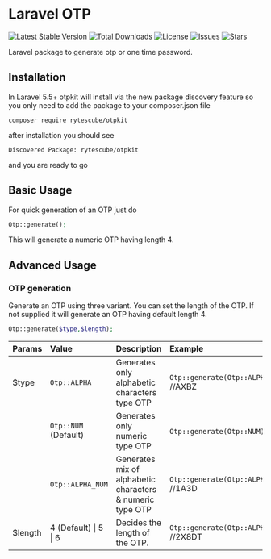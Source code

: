 
# Laravel OTP

[![Latest Stable Version](https://poser.pugx.org/rytescube/otpkit/v/stable)](https://packagist.org/packages/rytescube/otpkit)
[![Total Downloads](https://poser.pugx.org/rytescube/otpkit/downloads)](https://packagist.org/packages/rytescube/otpkit)
[![License](https://poser.pugx.org/rytescube/otpkit/license)](https://packagist.org/packages/rytescube/otpkit)
[![Issues](https://img.shields.io/github/issues/Rajs0ni/otpkit.svg?style=flat-square)](https://github.com/Rajs0ni/Otpkit/issues)
[![Stars](https://img.shields.io/github/stars/Rajs0ni/otpkit.svg?style=flat-square)](https://github.com/Rajs0ni/Otpkit/stargazers)


Laravel package to generate otp or one time password.

## Installation

In Laravel 5.5+ otpkit will install via the new package discovery feature so you only need to add the package to your composer.json file

```shell
composer require rytescube/otpkit
```

after installation you should see

```shell
Discovered Package: rytescube/otpkit
```

and you are ready to go
## Basic Usage

For quick generation of an OTP just do

```php
Otp::generate();
```
This will generate a numeric OTP having length 4.

## Advanced Usage
### OTP generation

Generate an OTP using three variant. You can set the length of the OTP. If not supplied it will generate an OTP having default length 4.
```php
Otp::generate($type,$length);
```
| Params | Value | Description | Example |
| :------------ | :------------- | :------------- | :------------- |
| $type | `Otp::ALPHA` | Generates only alphabetic characters type OTP | `Otp::generate(Otp::ALPHA);` //AXBZ |
| | `Otp::NUM` (Default) | Generates only numeric type OTP | `Otp::generate(Otp::NUM);` //1234 |
| | `Otp::ALPHA_NUM` | Generates mix of alphabetic characters & numeric type OTP | `Otp::generate(Otp::ALPHA_NUM);` //1A3D |
| $length | 4 (Default)  \|  5  \|  6 | Decides the length of the OTP. | `Otp::generate(Otp::ALPHA_NUM,5);` //2X8DT |

